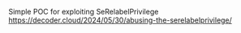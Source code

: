 Simple POC for exploiting SeRelabelPrivilege
https://decoder.cloud/2024/05/30/abusing-the-serelabelprivilege/
